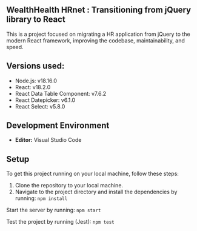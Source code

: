 ## WealthHealth HRnet : Transitioning from jQuery library to React

This is a project focused on migrating a HR application from jQuery to the modern React framework, improving the codebase, maintainability, and speed.

## Versions used:

- Node.js: v18.16.0
- React: v18.2.0
- React Data Table Component: v7.6.2
- React Datepicker: v6.1.0
- React Select: v5.8.0

## Development Environment

- **Editor:** Visual Studio Code

## Setup

To get this project running on your local machine, follow these steps:

1. Clone the repository to your local machine.
2. Navigate to the project directory and install the dependencies by running:
   `npm install`

Start the server by running:
`npm start`

Test the project by running (Jest):
`npm test`
